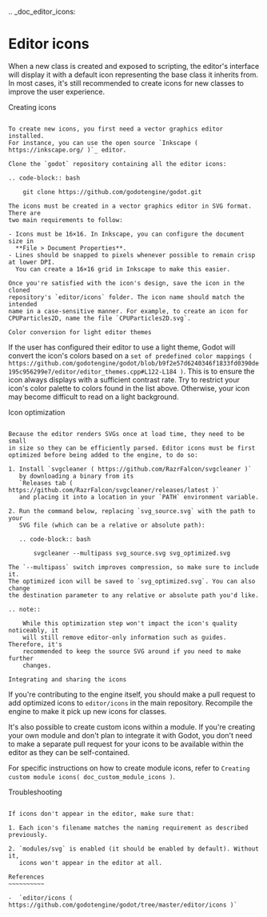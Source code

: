 .. _doc_editor_icons:

Editor icons
============

When a new class is created and exposed to scripting, the editor's interface
will display it with a default icon representing the base class it inherits
from. In most cases, it's still recommended to create icons for new classes to
improve the user experience.

Creating icons
~~~~~~~~~~~~~~

To create new icons, you first need a vector graphics editor installed.
For instance, you can use the open source `Inkscape ( https://inkscape.org/ )`_ editor.

Clone the `godot` repository containing all the editor icons:

.. code-block:: bash

    git clone https://github.com/godotengine/godot.git

The icons must be created in a vector graphics editor in SVG format. There are
two main requirements to follow:

- Icons must be 16×16. In Inkscape, you can configure the document size in
  **File > Document Properties**.
- Lines should be snapped to pixels whenever possible to remain crisp at lower DPI.
  You can create a 16×16 grid in Inkscape to make this easier.

Once you're satisfied with the icon's design, save the icon in the cloned
repository's `editor/icons` folder. The icon name should match the intended
name in a case-sensitive manner. For example, to create an icon for
CPUParticles2D, name the file `CPUParticles2D.svg`.

Color conversion for light editor themes
~~~~~~~~~~~~~~~~~~~~~~~~~~~~~~~~~~~~~~~~

If the user has configured their editor to use a light theme, Godot will
convert the icon's colors based on a
`set of predefined color mappings ( https://github.com/godotengine/godot/blob/b9f2e57d6240346f1833fd0390de195c956299e7/editor/editor_themes.cpp#L122-L184 )`.
This is to ensure the icon always displays with a sufficient contrast rate.
Try to restrict your icon's color palette to colors found in the list above.
Otherwise, your icon may become difficult to read on a light background.

Icon optimization
~~~~~~~~~~~~~~~~~

Because the editor renders SVGs once at load time, they need to be small
in size so they can be efficiently parsed. Editor icons must be first
optimized before being added to the engine, to do so:

1. Install `svgcleaner ( https://github.com/RazrFalcon/svgcleaner )`
   by downloading a binary from its
   `Releases tab ( https://github.com/RazrFalcon/svgcleaner/releases/latest )`
   and placing it into a location in your `PATH` environment variable.

2. Run the command below, replacing `svg_source.svg` with the path to your
   SVG file (which can be a relative or absolute path):

   .. code-block:: bash

       svgcleaner --multipass svg_source.svg svg_optimized.svg

The `--multipass` switch improves compression, so make sure to include it.
The optimized icon will be saved to `svg_optimized.svg`. You can also change
the destination parameter to any relative or absolute path you'd like.

.. note::

    While this optimization step won't impact the icon's quality noticeably, it
    will still remove editor-only information such as guides. Therefore, it's
    recommended to keep the source SVG around if you need to make further
    changes.

Integrating and sharing the icons
~~~~~~~~~~~~~~~~~~~~~~~~~~~~~~~~~

If you're contributing to the engine itself, you should make a pull request to
add optimized icons to `editor/icons` in the main repository. Recompile the
engine to make it pick up new icons for classes.

It's also possible to create custom icons within a module. If you're creating
your own module and don't plan to integrate it with Godot, you don't need to
make a separate pull request for your icons to be available within the editor
as they can be self-contained.

For specific instructions on how to create module icons, refer to
`Creating custom module icons( doc_custom_module_icons )`.

Troubleshooting
~~~~~~~~~~~~~~~

If icons don't appear in the editor, make sure that:

1. Each icon's filename matches the naming requirement as described previously.

2. `modules/svg` is enabled (it should be enabled by default). Without it,
   icons won't appear in the editor at all.

References
~~~~~~~~~~

-  `editor/icons ( https://github.com/godotengine/godot/tree/master/editor/icons )`
